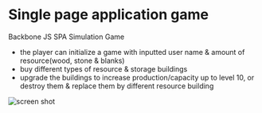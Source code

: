 # Single page application game
Backbone JS SPA Simulation Game

- the player can initialize a game with inputted user name & amount of resource(wood, stone & blanks)
- buy different types of resource & storage buildings
- upgrade the buildings to increase production/capacity up to level 10, or destroy them & replace them by different resource building

![screen shot](http://i.imgur.com/8MJS2eT.png)

